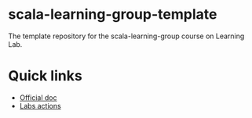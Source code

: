 # scala-learning-group-template
The template repository for the scala-learning-group course on Learning Lab.

# Quick links
- [Official doc](https://lab.github.com/docs/writing-quickstart)
- [Labs actions](https://lab.github.com/docs/actions/)